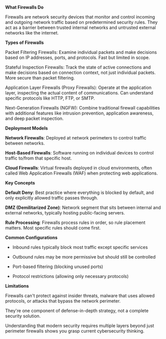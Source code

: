 **What Firewalls Do**

Firewalls are network security devices that monitor and control incoming and outgoing network traffic based on predetermined security rules. They act as a barrier between trusted internal networks and untrusted external networks like the internet.

**Types of Firewalls**

Packet Filtering Firewalls: Examine individual packets and make decisions based on IP addresses, ports, and protocols. Fast but limited in scope.

Stateful Inspection Firewalls: Track the state of active connections and make decisions based on connection context, not just individual packets. More secure than packet filtering.

Application Layer Firewalls (Proxy Firewalls): Operate at the application layer, inspecting the actual content of communications. Can understand specific protocols like HTTP, FTP, or SMTP.

Next-Generation Firewalls (NGFW): Combine traditional firewall capabilities with additional features like intrusion prevention, application awareness, and deep packet inspection.

**Deployment Models**

**Network Firewalls**: Deployed at network perimeters to control traffic between networks.

**Host-Based Firewalls**: Software running on individual devices to control traffic to/from that specific host.

**Cloud Firewalls**: Virtual firewalls deployed in cloud environments, often called Web Application Firewalls (WAF) when protecting web applications.

**Key Concepts**

**Default Deny**: Best practice where everything is blocked by default, and only explicitly allowed traffic passes through.

**DMZ (Demilitarized Zone)**: Network segment that sits between internal and external networks, typically hosting public-facing servers.

**Rule Processing**: Firewalls process rules in order, so rule placement matters. Most specific rules should come first.

**Common Configurations**

- Inbound rules typically block most traffic except specific services

- Outbound rules may be more permissive but should still be controlled

- Port-based filtering (blocking unused ports)

- Protocol restrictions (allowing only necessary protocols)


**Limitations**

Firewalls can't protect against insider threats, malware that uses allowed protocols, or attacks that bypass the network perimeter. 

They're one component of defense-in-depth strategy, not a complete security solution.

Understanding that modern security requires multiple layers beyond just perimeter firewalls shows you grasp current cybersecurity thinking.
